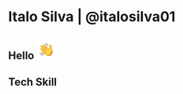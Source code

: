 # Italo Silva | @italosilva01

## Hello <img src="https://github.com/italosilva01/italosilva01/blob/main/assets/Hand%20Wave.gif" width="40" height="40" />

## Tech Skill
